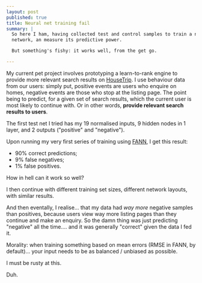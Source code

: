 ```yaml
---
layout: post
published: true
title: Neural net training fail
summary: |
  So here I ham, having collected test and control samples to train a neural
  network, an measure its predictive power.

  But something's fishy: it works well, from the get go.

---
```


My current pet project involves prototyping a learn-to-rank engine to provide
more relevant search results on [HouseTrip](http://www.housetrip.com). I use
behaviour data from our users: simply put, positive events are users who enquire
on homes, negative events are those who stop at the listing page.  The point
being to predict, for a given set of search results, which the current user is
most likely to continue with. Or in other words, **provide relevant search
results to users**.

The first test net I tried has my 19 normalised inputs, 9 hidden nodes in 1
layer, and 2 outputs ("positive" and "negative").

Upon running my very first series of training using
[FANN](http://leenissen.dk/fann), I get this result:

- 90% correct predictions;
- 9% false negatives;
- 1% false positives.

How in hell can it work so well?

I then continue with different training set sizes, different network layouts,
with similar results.

And then eventally, I realise... that my data had _way more_ negative samples
than positives, because users view way more listing pages than
they continue and make an enquiry. So the damn thing was just predicting
"negative" all the time.... and it was generally "correct" given the data I fed
it.

Morality: when training something based on mean errors (RMSE in FANN, by
default)... your input needs to be as balanced / unbiased as possible.

I must be rusty at this.

Duh.

